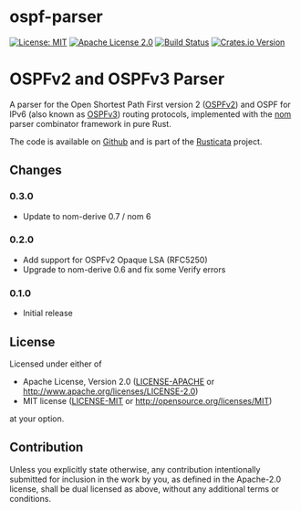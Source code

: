 # ospf-parser

[![License: MIT](https://img.shields.io/badge/License-MIT-yellow.svg)](./LICENSE-MIT)
[![Apache License 2.0](https://img.shields.io/badge/License-Apache%202.0-blue.svg)](./LICENSE-APACHE)
[![Build Status](https://travis-ci.org/rusticata/ospf-parser.svg?branch=master)](https://travis-ci.org/rusticata/ospf-parser)
[![Crates.io Version](https://img.shields.io/crates/v/ospf-parser.svg)](https://crates.io/crates/ospf-parser)

<!-- cargo-sync-readme start -->

# OSPFv2 and OSPFv3 Parser

A parser for the Open Shortest Path First version 2 ([OSPFv2]) and OSPF for IPv6
(also known as [OSPFv3]) routing protocols,
implemented with the [nom](https://github.com/Geal/nom) parser combinator
framework in pure Rust.

The code is available on [Github](https://github.com/rusticata/ospf-parser)
and is part of the [Rusticata](https://github.com/rusticata) project.

[OSPFv2]: https://tools.ietf.org/html/rfc2328 "OSPF Version 2, RFC 2328"
[OSPFv3]: https://tools.ietf.org/html/rfc5340 "OSPF for IPv6, RFC 5340"

<!-- cargo-sync-readme end -->

## Changes

### 0.3.0

- Update to nom-derive 0.7 / nom 6

### 0.2.0

- Add support for OSPFv2 Opaque LSA (RFC5250)
- Upgrade to nom-derive 0.6 and fix some Verify errors

### 0.1.0

- Initial release

## License

Licensed under either of

 * Apache License, Version 2.0
   ([LICENSE-APACHE](LICENSE-APACHE) or http://www.apache.org/licenses/LICENSE-2.0)
 * MIT license
   ([LICENSE-MIT](LICENSE-MIT) or http://opensource.org/licenses/MIT)

at your option.

## Contribution

Unless you explicitly state otherwise, any contribution intentionally submitted
for inclusion in the work by you, as defined in the Apache-2.0 license, shall be
dual licensed as above, without any additional terms or conditions.
